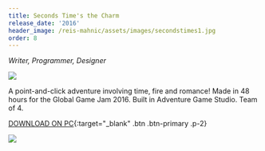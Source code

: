 ```yaml
---
title: Seconds Time's the Charm
release_date: '2016'
header_image: /reis-mahnic/assets/images/secondstimes1.jpg
order: 8
---
```

_Writer, Programmer, Designer_

![](/reis-mahnic/assets/images/secondstimes2.jpg)

A point-and-click adventure involving time, fire and romance! Made in 48 hours for the Global Game Jam 2016. Built in Adventure Game Studio. Team of 4.

[DOWNLOAD ON PC](https://www.adventuregamestudio.co.uk/site/games/game/2015/){:target="_blank" .btn .btn-primary .p-2}

![](/reis-mahnic/assets/images/secondstimes3.jpg)
